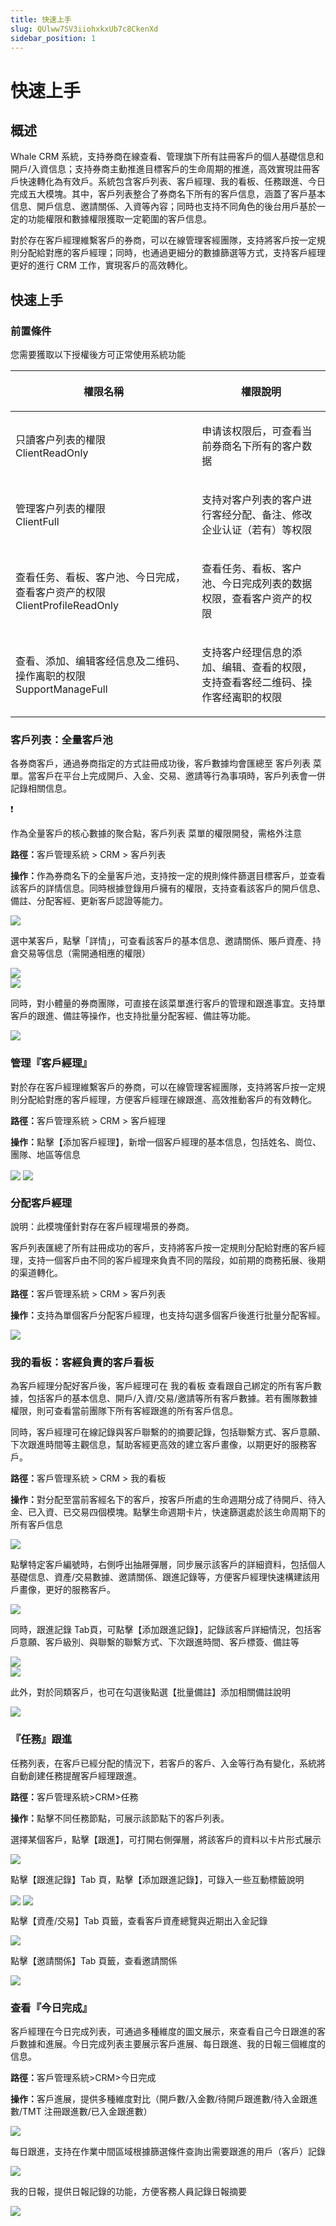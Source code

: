 ```yaml
---
title: 快速上手
slug: QUlww7SV3iiohxkxUb7c8CkenXd
sidebar_position: 1
---
```



# 快速上手

## 概述

Whale CRM 系統，支持券商在線查看、管理旗下所有註冊客戶的個人基礎信息和開戶/入資信息；支持券商主動推進目標客戶的生命周期的推進，高效實現註冊客戶快速轉化為有效戶。系統包含客戶列表、客戶經理、我的看板、任務跟進、今日完成五大模塊。其中，客戶列表整合了券商名下所有的客戶信息，涵蓋了客戶基本信息、開戶信息、邀請關係、入資等內容；同時也支持不同角色的後台用戶基於一定的功能權限和數據權限獲取一定範圍的客戶信息。

對於存在客戶經理維繫客戶的券商，可以在線管理客經團隊，支持將客戶按一定規則分配給對應的客戶經理；同時，也通過更細分的數據篩選等方式，支持客戶經理更好的進行 CRM 工作，實現客戶的高效轉化。

## 快速上手

### 前置條件

您需要獲取以下授權後方可正常使用系統功能

<table header_row="1">
<colgroup>
<col width="437"/>
<col width="393"/>
</colgroup>
<thead>
<tr><th><p>權限名稱</p></th><th><p>權限說明</p></th></tr>
</thead>
<tbody>
<tr><td><p>只讀客户列表的權限<br/>ClientReadOnly</p></td><td><p>申请该权限后，可查看当前券商名下所有的客户数据</p></td></tr>
<tr><td><p>管理客户列表的權限<br/>ClientFull</p></td><td><p>支持对客户列表的客户进行客经分配、备注、修改企业认证（若有）等权限</p></td></tr>
<tr><td><p>查看任务、看板、客户池、今日完成，查看客户资产的权限<br/>ClientProfileReadOnly</p></td><td><p>查看任务、看板、客户池、今日完成列表的数据权限，查看客户资产的权限</p></td></tr>
<tr><td><p>查看、添加、编辑客经信息及二维码、操作离职的权限<br/>SupportManageFull</p></td><td><p>支持客户经理信息的添加、编辑、查看的权限，支持查看客经二维码、操作客经离职的权限</p></td></tr>
</tbody>
</table>

### 客戶列表：全量客戶池

各券商客戶，通過券商指定的方式註冊成功後，客戶數據均會匯總至 客戶列表 菜單。當客戶在平台上完成開戶、入金、交易、邀請等行為事項時，客戶列表會一併記錄相關信息。

<div class="callout callout-bg-2 callout-border-2">
<div class='callout-emoji'>❗</div>
<p>作為全量客戶的核心數據的聚合點，客戶列表 菜單的權限開發，需格外注意</p>
</div>

<b>路徑：</b>客戶管理系統 &gt; CRM &gt; 客戶列表

<b>操作：</b>作為券商名下的全量客戶池，支持按一定的規則條件篩選目標客戶，並查看該客戶的詳情信息。同時根據登錄用戶擁有的權限，支持查看該客戶的開戶信息、備註、分配客經、更新客戶認證等能力。

<img src="/assets/V1UNbahEqoRGnExlUGDcdW1HnWc.png" src-width="2316" src-height="1432" align="center"/>

選中某客戶，點擊「詳情」，可查看該客戶的基本信息、邀請關係、賬戶資產、持倉交易等信息（需開通相應的權限）

<div class="flex gap-3 columns-2" column-size="2">
<div class="w-[23%]" width-ratio="23">
<img src="/assets/WVsSbTSijoe9DIxgiqXcXpyonMq.png" src-width="458" src-height="956" align="center"/>
</div>
<div class="w-[76%]" width-ratio="76">
<img src="/assets/E7WubXWyRo52u9xayYKcgDt0n5b.png" src-width="2322" src-height="1420" align="center"/>
</div>
</div>

同時，對小體量的券商團隊，可直接在該菜單進行客戶的管理和跟進事宜。支持單客戶的跟進、備註等操作，也支持批量分配客經、備註等功能。

<img src="/assets/I1W1bSl3TooHUkxTe5Oc7TxRn6f.png" src-width="2318" src-height="1408" align="center"/>

### 管理『客戶經理』

對於存在客戶經理維繫客戶的券商，可以在線管理客經團隊，支持將客戶按一定規則分配給對應的客戶經理，方便客戶經理在線跟進、高效推動客戶的有效轉化。

<b>路徑：</b>客戶管理系統 &gt; CRM &gt; 客戶經理

<b>操作：</b>點擊【添加客戶經理】，新增一個客戶經理的基本信息，包括姓名、崗位、團隊、地區等信息

<img src="/assets/B2EDbZGUzoWUCSxy86icvVkmnth.png" src-width="3232" src-height="1526" align="center"/>

<img src="/assets/IMvAbmpA9oHdkUxc1TMcmyFtnvf.png" src-width="1280" src-height="669" align="center"/>

### 分配客戶經理

說明：此模塊僅針對存在客戶經理場景的券商。

客戶列表匯總了所有註冊成功的客戶，支持將客戶按一定規則分配給對應的客戶經理，支持一個客戶由不同的客戶經理來負責不同的階段，如前期的商務拓展、後期的渠道轉化。

<b>路徑：</b>客戶管理系統 &gt; CRM &gt; 客戶列表

<b>操作：</b>支持為單個客戶分配客戶經理，也支持勾選多個客戶後進行批量分配客經。

<img src="/assets/Gf2Abwv3Koga1oxQGBtcloWxnHf.png" src-width="1180" src-height="713" align="center"/>

### 我的看板：客經負責的客戶看板

為客戶經理分配好客戶後，客戶經理可在 我的看板 查看跟自己綁定的所有客戶數據，包括客戶的基本信息、開戶/入資/交易/邀請等所有客戶數據。若有團隊數據權限，則可查看當前團隊下所有客經跟進的所有客戶信息。

同時，客戶經理可在線記錄與客戶聯繫的的摘要記錄，包括聯繫方式、客戶意願、下次跟進時間等主觀信息，幫助客經更高效的建立客戶畫像，以期更好的服務客戶。

<b>路徑：</b>客戶管理系統 &gt; CRM &gt; 我的看板

<b>操作：</b>對分配至當前客經名下的客戶，按客戶所處的生命週期分成了待開戶、待入金、已入資、已交易四個模塊。點擊生命週期卡片，快速篩選處於該生命周期下的所有客戶信息

<img src="/assets/Q4LhbQRvwoSc7Jx2CkTciPjCnXe.png" src-width="3306" src-height="1222" align="center"/>

點擊特定客戶編號時，右側呼出抽屜彈層，同步展示該客戶的詳細資料，包括個人基礎信息、資產/交易數據、邀請關係、跟進記錄等，方便客戶經理快速構建該用戶畫像，更好的服務客戶。

<img src="/assets/EZZGbS6UqorpGCx3fIfc6ySyn9f.png" src-width="3304" src-height="1782" align="center"/>

同時，跟進記錄 Tab頁，可點擊【添加跟進記錄】，記錄該客戶詳細情況，包括客戶意願、客戶級別、與聯繫的聯繫方式、下次跟進時間、客戶標簽、備註等

<div class="flex gap-3 columns-2" column-size="2">
<div class="w-[50%]" width-ratio="50">
<img src="/assets/ObKJbF3yCodmnvxEMZkccFQFnkg.png" src-width="1180" src-height="1766" align="center"/>
</div>
<div class="w-[50%]" width-ratio="50">
<img src="/assets/OfzjbBuMuoLh4pxI9XwcDBqJnGl.png" src-width="1174" src-height="1808" align="center"/>
</div>
</div>

此外，對於同類客戶，也可在勾選後點選【批量備註】添加相關備註說明

<img src="/assets/HTwMb9w5dopJpxx2AEwc5fgFnVe.png" src-width="3252" src-height="1016" align="center"/>

### 『任務』跟進

任務列表，在客戶已經分配的情況下，若客戶的客戶、入金等行為有變化，系統將自動創建任務提醒客戶經理跟進。

<b>路徑：</b>客戶管理系統&gt;CRM&gt;任務

<b>操作：</b>點擊不同任務節點，可展示該節點下的客戶列表。

選擇某個客戶，點擊【跟進】，可打開右側彈層，將該客戶的資料以卡片形式展示

<img src="/assets/Qaknb5rU2oq0z8xUBSBclTQDnb2.png" src-width="3256" src-height="1482" align="center"/>

點擊【跟進記錄】Tab 頁，點擊【添加跟進記錄】，可錄入一些互動標籤說明

<img src="/assets/V6mwb6jSjoXyJRx0emwcyzJunUg.png" src-width="2242" src-height="1252" align="center"/>

<img src="/assets/RIbvbJCIEo6F25xe4oDcGrRlneh.png" src-width="2228" src-height="1612" align="center"/>

點擊【資產/交易】Tab 頁籤，查看客戶資產總覽與近期出入金記錄

<img src="/assets/I5CSbGDjzoPXsgxM60PcJd0nnUd.png" src-width="2216" src-height="1624" align="center"/>

點擊【邀請關係】Tab 頁籤，查看邀請關係

<img src="/assets/Ggbmbox0QoRX7ixZZancOmHcnWe.png" src-width="2230" src-height="1608" align="center"/>

### 查看『今日完成』

客戶經理在今日完成列表，可通過多種維度的圖文展示，來查看自己今日跟進的客戶數據和進展。今日完成列表主要展示客戶進展、每日跟進、我的日報三個維度的信息。

<b>路徑：</b>客戶管理系統&gt;CRM&gt;今日完成

<b>操作：</b>客戶進展，提供多種維度對比（開戶數/入金數/待開戶跟進數/待入金跟進數/TMT 注冊跟進數/已入金跟進數）

<img src="/assets/Ohi1bmXnvo7KAdxznqYcZeGynLe.png" src-width="2322" src-height="1438" align="center"/>

每日跟進，支持在作業中間區域根據篩選條件查詢出需要跟進的用戶（客戶）記錄

<img src="/assets/FDnLbjuCkojcqkxXV1ac7mq8nFb.png" src-width="2322" src-height="1442" align="center"/>

我的日報，提供日報記錄的功能，方便客務人員記錄日報摘要

<img src="/assets/ZAZZbEpN2oynMVxlIWWcFrCrnXc.png" src-width="2322" src-height="1412" align="center"/>

